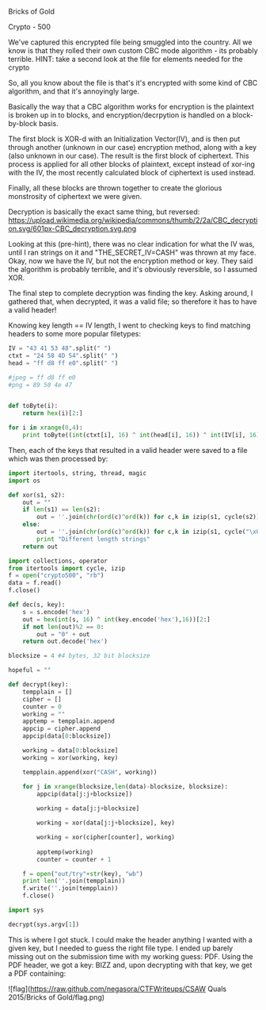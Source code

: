 Bricks of Gold

Crypto - 500

We've captured this encrypted file being smuggled into the country. All we know is that they rolled their own custom CBC mode algorithm - its probably terrible.
HINT: take a second look at the file for elements needed for the crypto


So, all you know about the file is that's it's encrypted with some kind of CBC algorithm, and that it's annoyingly large.

Basically the way that a CBC algorithm works for encryption is the plaintext is broken up in to blocks, and encryption/decrpytion is handled on a block-by-block basis.

The first block is XOR-d with an Initialization Vector(IV), and is then put through another (unknown in our case) encryption method, along with a key (also unknown in our case). The result is the first block of ciphertext.
This process is applied for all other blocks of plaintext, except instead of xor-ing with the IV, the most recently calculated block of ciphertext is used instead.

Finally, all these blocks are thrown together to create the glorious monstrosity of ciphertext we were given.

Decryption is basically the exact same thing, but reversed: https://upload.wikimedia.org/wikipedia/commons/thumb/2/2a/CBC_decryption.svg/601px-CBC_decryption.svg.png

Looking at this (pre-hint), there was no clear indication for what the IV was, until I ran strings on it and "THE_SECRET_IV=CASH" was thrown at my face.
Okay, now we have the IV, but not the encryption method or key. They said the algorithm is probably terrible, and it's obviously reversible, so I assumed XOR.

The final step to complete decryption was finding the key. Asking around, I gathered that, when decrypted, it was a valid file; so therefore it has to have a valid header!

Knowing key length == IV length, I went to checking keys to find matching headers to some more popular filetypes:

```python
IV = "43 41 53 48".split(" ")
ctxt = "24 58 4D 54".split(" ")
head = "ff d8 ff e0".split(" ")

#jpeg = ff d8 ff e0
#png = 89 50 4e 47


def toByte(i):
	return hex(i)[2:]

for i in xrange(0,4):
	print toByte((int(ctxt[i], 16) ^ int(head[i], 16)) ^ int(IV[i], 16)).decode('hex')
```

Then, each of the keys that resulted in a valid header were saved to a file which was then processed by:

```python
import itertools, string, thread, magic
import os

def xor(s1, s2):
	out = ""
	if len(s1) == len(s2):
		out = ''.join(chr(ord(c)^ord(k)) for c,k in izip(s1, cycle(s2)))
	else:
		out = ''.join(chr(ord(c)^ord(k)) for c,k in izip(s1, cycle("\x00"+s2)))
		print "Different length strings"
	return out

import collections, operator
from itertools import cycle, izip
f = open("crypto500", "rb")
data = f.read()
f.close()

def dec(s, key):
	s = s.encode('hex')
	out = hex(int(s, 16) ^ int(key.encode('hex'),16))[2:]
	if not len(out)%2 == 0:
		out = "0" + out
	return out.decode('hex')

blocksize = 4 #4 bytes, 32 bit blocksize

hopeful = ""

def decrypt(key):	
	tempplain = []
	cipher = []
	counter = 0
	working = ""
	apptemp = tempplain.append
	appcip = cipher.append
	appcip(data[0:blocksize])

	working = data[0:blocksize]
	working = xor(working, key)

	tempplain.append(xor("CASH", working)) 

	for j in xrange(blocksize,len(data)-blocksize, blocksize):
		appcip(data[j:j+blocksize])
	
		working = data[j:j+blocksize]

		working = xor(data[j:j+blocksize], key)

		working = xor(cipher[counter], working)
	
		apptemp(working)
		counter = counter + 1

	f = open("out/try"+str(key), "wb")
	print len(''.join(tempplain))
	f.write(''.join(tempplain))
	f.close()

import sys

decrypt(sys.argv[1])

```

This is where I got stuck. I could make the header anything I wanted with a given key, but I needed to guess the right file type.
I ended up barely missing out on the submission time with my working guess: PDF.
Using the PDF header, we got a key: BIZZ
and, upon decrypting with that key, we get a PDF containing:


![flag](https://raw.github.com/negasora/CTFWriteups/CSAW Quals 2015/Bricks of Gold/flag.png)
